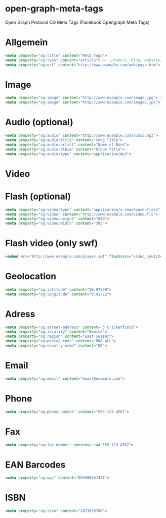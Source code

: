 # open-graph-meta-tags
Open Graph Protocol OG Meta Tags (Facebook Opengraph Meta Tags)

# Allgemein
```html
<meta property="og:title" content="Meta Tags">
<meta property="og:type" content="article"> <!--product, blog, website, book, movie, game, actor, see http://ogp.me/#types-->
<meta property="og:url" content="http://www.example.com/web/page.htm">
```

# Image
```html
<meta property="og:image" content="http://www.example.com/image.jpg"> <!--used for Facebook Share thumbnail-->
<meta property="og:image" content="http://www.example.com/image2.jpg"> <!--multiple og:image permitted-->
```

# Audio (optional)
```html
<meta property="og:audio" content="http://www.example.com/audio.mp3">
<meta property="og:audio:title" content="Song Title">
<meta property="og:audio:artist" content="Name of Band">
<meta property="og:audio:album" content="Album Title">
<meta property="og:audio:type" content="application/mp3">
```

# Video
# Flash (optional)
```html
<meta property="og:video:type" content="application/x-shockwave-flash" />
<meta property="og:video" content="http://www.example.com/video.flv">
<meta property="og:video:height" content="640">
<meta property="og:video:width" content="385">
```

# Flash video (only swf)
```html
<embed src="http://www.example.com/player.swf" flashvars="video_id=123456789" width="300" height="200" type="application/x-shockwave-flash" />
```

# Geolocation
```html
<meta property="og:latitude" content="50.97590">
<meta property="og:longitude" content="0.01722">
```

# Adress
```html
<meta property="og:street-address" content="3 Cricketfield">
<meta property="og:locality" content="Newick">
<meta property="og:region" content="East Sussex">
<meta property="og:postal-code" content="BN8 4LL">
<meta property="og:country-name" content="UK">
```

# Email
```html
<meta property="og:email" content="email@example.com">
```

# Phone
```html
<meta property="og:phone_number" content="555 123 4567">
```

# Fax
```html
<meta property="og:fax_number" content="+44 555 123 4567">
```

# EAN Barcodes
```html
<meta property="og:upc" content="885909367481">
```

# ISBN
```html
<meta property="og:isbn" content="1873520786">
```